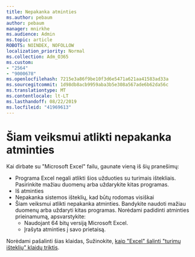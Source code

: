 ```yaml
---
title: Nepakanka atminties
ms.author: pebaum
author: pebaum
manager: mnirkhe
ms.audience: Admin
ms.topic: article
ROBOTS: NOINDEX, NOFOLLOW
localization_priority: Normal
ms.collection: Adm_O365
ms.custom:
- "2564"
- "9000678"
ms.openlocfilehash: 7215e3a86f9be10f3d6e5471a621aa41583ad33a
ms.sourcegitcommit: 1d98db8acb9959aba3b5e308a567ade6b62da56c
ms.translationtype: MT
ms.contentlocale: lt-LT
ms.lasthandoff: 08/22/2019
ms.locfileid: "41969613"
---
```

# <a name="there-isnt-enough-memory-to-complete-this-action"></a>Šiam veiksmui atlikti nepakanka atminties

Kai dirbate su "Microsoft Excel" failu, gaunate vieną iš šių pranešimų:

- Programa Excel negali atlikti šios užduoties su turimais ištekliais. Pasirinkite mažiau duomenų arba uždarykite kitas programas.
- Iš atminties
- Nepakanka sistemos išteklių, kad būtų rodomas visiškai
- Šiam veiksmui atlikti nepakanka atminties. Bandykite naudoti mažiau duomenų arba uždaryti kitas programas. Norėdami padidinti atminties prieinamumą, apsvarstykite: 
    - Naudojant 64 bitų versiją Microsoft Excel.
    - Įrašyta atminties į savo prietaisą.

Norėdami pašalinti šias klaidas, Sužinokite, [kaip "Excel" šalinti "turimų išteklių" klaidų triktis](https://docs.microsoft.com/office/troubleshoot/excel/available-resources-errors).